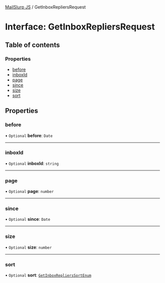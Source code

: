 [MailSlurp JS](../README.md) / GetInboxRepliersRequest

# Interface: GetInboxRepliersRequest

## Table of contents

### Properties

- [before](GetInboxRepliersRequest.md#before)
- [inboxId](GetInboxRepliersRequest.md#inboxid)
- [page](GetInboxRepliersRequest.md#page)
- [since](GetInboxRepliersRequest.md#since)
- [size](GetInboxRepliersRequest.md#size)
- [sort](GetInboxRepliersRequest.md#sort)

## Properties

### before

• `Optional` **before**: `Date`

___

### inboxId

• `Optional` **inboxId**: `string`

___

### page

• `Optional` **page**: `number`

___

### since

• `Optional` **since**: `Date`

___

### size

• `Optional` **size**: `number`

___

### sort

• `Optional` **sort**: [`GetInboxRepliersSortEnum`](../enums/GetInboxRepliersSortEnum.md)
